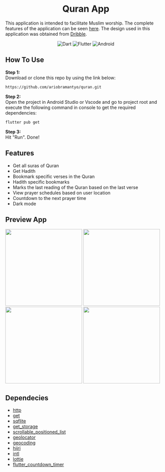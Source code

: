 <h1 align="center">
  Quran App
</h1>

This application is intended to facilitate Muslim worship. The complete features of the application can be seen [here](#features). The design used in this application was obtained from [Dribble](https://dribbble.com/shots/12671843-Quran-App-Concept-with-Surah-view).

<p align="center">
<img alt="Dart" src="https://img.shields.io/badge/Dart-darkblue?logo=dart&logoColor=blue">
<img alt="Flutter" src="https://img.shields.io/badge/Flutter-white?logo=flutter&logoColor=blue">
<img alt="Android" src="https://img.shields.io/badge/Android-3DDC84?logo=android&logoColor=white">
</p>

## How To Use

**Step 1:** <br>
Download or clone this repo by using the link below:
```
https://github.com/ariobramantyo/quran.git
```
**Step 2:** <br>
Open the project in Android Studio or Vscode and go to project root and execute the following command in console to get the required dependencies:
```
flutter pub get
```
**Step 3:** <br>
Hit "Run". Done!

## Features
- Get all suras of Quran
- Get Hadith
- Bookmark specific verses in the Quran
- Hadith specific bookmarks
- Marks the last reading of the Quran based on the last verse
- View prayer schedules based on user location
- Countdown to the next prayer time
- Dark mode

## Preview App

<div>
  <img src="https://github.com/ariobramantyo/quran/assets/61187315/caca2bf0-fbb0-4478-92cf-137fb3566c0c" width="240">
  <img src="https://github.com/ariobramantyo/quran/assets/61187315/24996f3a-cb53-44da-a340-584e2df35463" width="240">
  <img src="https://github.com/ariobramantyo/quran/assets/61187315/e45cebe7-3338-46b4-aa65-44adcf765035" width="240">
  <img src="https://github.com/ariobramantyo/quran/assets/61187315/03d4bb82-ac8b-4b06-a917-6258581cc6e0" width="240">
</div>

## Dependecies
- [http](https://pub.dev/packages/http)
- [get](https://pub.dev/packages/get)
- [sqflite](https://pub.dev/packages/sqflite)
- [get_storage](https://pub.dev/packages/get_storage)
- [scrollable_positioned_list](https://pub.dev/packages/scrollable_positioned_list)
- [geolocator](https://pub.dev/packages/geolocator)
- [geocoding](https://pub.dev/packages/geocoding)
- [hijri](https://pub.dev/packages/hijri)
- [intl](https://pub.dev/packages/intl)
- [lottie](https://pub.dev/packages/lottie)
- [flutter_countdown_timer](https://pub.dev/packages/flutter_countdown_timer)
